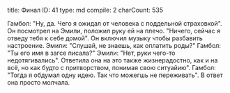 title:          Финал
ID:             41
type:           md
compile:        2
charCount:      535


Гамбол: "Ну, да. Чего я ожидал от человека с поддельной страховкой". Он посмотрел на Эмили, положил руку ей на плечо. "Ничего, сейчас я отведу тебя к себе домой". Он включил музыку чтобы разбавить настроение.
Эмили: "Слушай, не знаешь, как оплатить роды?"
Гамбол: "Ты его имя в загсе писала?"
Эмили: "Нет, руки чего-то недотягивались". Ответила она на это также жизнерадостно, как и на всё, но как будто с притворством, понимая свою ситуайию".
Гамбол: "Тогда я обдумал одну идею. Так что можегшь не переживать". В ответ она просто молчала.